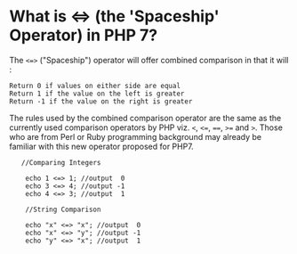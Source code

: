 # What is <=> (the 'Spaceship' Operator) in PHP 7? 

The `<=>` ("Spaceship") operator will offer combined comparison in that it will :

```
Return 0 if values on either side are equal
Return 1 if the value on the left is greater
Return -1 if the value on the right is greater

```

The rules used by the combined comparison operator are the same as the currently used comparison operators by PHP viz. `<`, `<=`, `==`, `>=` and `>`. Those who are from Perl or Ruby programming background may already be familiar with this new operator proposed for PHP7.

```
   //Comparing Integers

    echo 1 <=> 1; //output  0
    echo 3 <=> 4; //output -1
    echo 4 <=> 3; //output  1

    //String Comparison

    echo "x" <=> "x"; //output  0
    echo "x" <=> "y"; //output -1
    echo "y" <=> "x"; //output  1

```